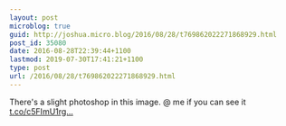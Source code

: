 ```yaml
---
layout: post
microblog: true
guid: http://joshua.micro.blog/2016/08/28/t769862022271868929.html
post_id: 35080
date: 2016-08-28T22:39:44+1100
lastmod: 2019-07-30T17:41:21+1100
type: post
url: /2016/08/28/t769862022271868929.html
---
```

There's a slight photoshop in this image. @ me if you can see it [t.co/c5FImU1rg...](https://t.co/c5FImU1rgj)
